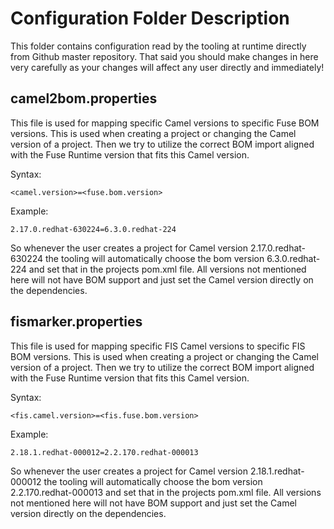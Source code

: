# Configuration Folder Description
This folder contains configuration read by the tooling at runtime directly from Github master repository. That said you should make changes in here very carefully as your changes will affect any user directly and immediately! 


## camel2bom.properties
This file is used for mapping specific Camel versions to specific Fuse BOM versions. This is used when creating a project or changing the Camel version of a project. Then we try to utilize the correct BOM import aligned with the Fuse Runtime version that fits this Camel version. 

Syntax:

	<camel.version>=<fuse.bom.version>

Example:
	
	2.17.0.redhat-630224=6.3.0.redhat-224
	
So whenever the user creates a project for Camel version 2.17.0.redhat-630224 the tooling will automatically choose the bom version 6.3.0.redhat-224 and set that in the projects pom.xml file.
All versions not mentioned here will not have BOM support and just set the Camel version directly on the dependencies.


## fismarker.properties
This file is used for mapping specific FIS Camel versions to specific FIS BOM versions. This is used when creating a project or changing the Camel version of a project. Then we try to utilize the correct BOM import aligned with the Fuse Runtime version that fits this Camel version. 

Syntax:

	<fis.camel.version>=<fis.fuse.bom.version>

Example:
	
	2.18.1.redhat-000012=2.2.170.redhat-000013
	
So whenever the user creates a project for Camel version 2.18.1.redhat-000012 the tooling will automatically choose the bom version 2.2.170.redhat-000013 and set that in the projects pom.xml file.
All versions not mentioned here will not have BOM support and just set the Camel version directly on the dependencies.
